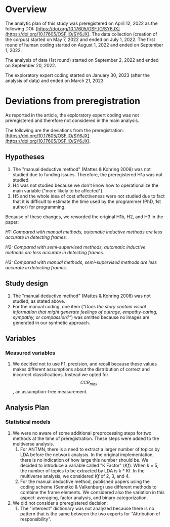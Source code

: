 # Overview

The analytic plan of this study was preregistered on April 12, 2022 as the following DOI: [https://doi.org/10.17605/OSF.IO/SY6JX](https://doi.org/10.17605/OSF.IO/SY6JX). The data collection (creation of the corpus) started on May 7, 2022 and ended on July 1, 2022. The first round of human coding started on August 1, 2022 and ended on September 1, 2022.

The analysis of data (1st round) started on September 2, 2022 and ended on September 20, 2022.

The exploratory expert coding started on January 30, 2023 (after the analysis of data) and ended on March 21, 2023.

# Deviations from preregistration

As reported in the article, the exploratory expert coding was not preregistered and therefore not considered in the main analysis.

The following are the deviations from the preregistration: [https://doi.org/10.17605/OSF.IO/SY6JX](https://doi.org/10.17605/OSF.IO/SY6JX).

## Hypotheses
1. The "manual deductive method" (Mattes & Kohring 2008) was not studied due to funding issues. Therefore, the preregistered H1a was not studied.
2. H4 was not studied because we don't know how to operationalize the main variable ("more likely to be affected").
3. H5 and the whole idea of cost effectiveness were not studied due to fact that it is difficult to estimate the time used by the programmer (PhD, 1st author) for programming.

Because of these changes, we reworded the original H1b, H2, and H3 in the paper:

*H1: Compared with manual methods, automatic inductive methods are less accurate in detecting frames.*

*H2: Compared with semi-supervised methods, automatic inductive methods are less accurate in detecting frames.*

*H3: Compared with manual methods, semi-supervised methods are less accurate in detecting frames.*

## Study design

1. The "manual deductive method" (Mattes & Kohring 2008) was not studied, as stated above.
2. For the manual coding, one item (*“Does the story contain visual information that might generate feelings of outrage, empathy-caring, sympathy, or compassion?”*) was omitted because no images are generated in our synthetic approach.

## Variables

### Measured variables

1. We decided not to use F1, precision, and recall because these values makes different assumptions about the distribution of correct and incorrect classifications. Instead we opted for $$CCR_{max}$$, an assumption-free measurement.

##  Analysis Plan

### Statistical models

1. We were no aware of some additional preprocessing steps for two methods at the time of preregistration. These steps were added to the multiverse analysis.
   1. For ANTMN, there is a need to extract a larger number of topics by LDA before the network analysis. In the original implementation, there is no indication of how large this number should be. We decided to introduce a variable called "K Factor" (*Kf*). When k = 5, the number of topics to be extracted by LDA is k * Kf. In the multiverse analysis, we considered *Kf* of 2, 3, and 4.
   2. For the manual deductive method, published papers using the coding scheme (Semetko & Valkenburg) use different methods to combine the frame elements. We considered also the variation in this aspect: averaging, factor analysis, and binary categorization.
2. We did not consider a preregistered decision:
   1. The "intersect" dictionary was not analyzed because there is no pattern that is the same between the two experts for "Attribution of responsibility".
